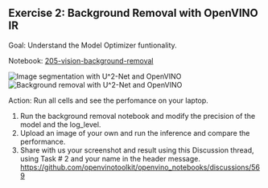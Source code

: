 ## Exercise 2: Background Removal with OpenVINO IR

Goal: Understand the Model Optimizer funtionality. 

Notebook: [205-vision-background-removal](https://github.com/openvinotoolkit/openvino_notebooks/tree/main/notebooks/205-vision-background-removal)

![Image segmentation with U^2-Net and OpenVINO](https://user-images.githubusercontent.com/77325899/116818525-1ca00980-ab6c-11eb-83b4-d42fa7d6d94a.png)
![Background removal with U^2-Net and OpenVINO](https://user-images.githubusercontent.com/77325899/116818585-74d70b80-ab6c-11eb-9bad-1ddf1b5ea5fe.png)

Action: Run all cells and see the perfomance on your laptop.

1. Run the background removal notebook and modify the precision of the model and the log_level.
2. Upload an image of your own and run the inference and compare the performance.
3. Share with us your screenshot and result using this Discussion thread, using Task # 2 and your name in the header message.
https://github.com/openvinotoolkit/openvino_notebooks/discussions/569
